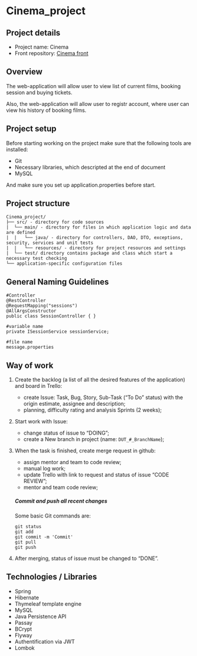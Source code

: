 # Cinema_project

## Project details

- Project name: Cinema
- Front repository: [Cinema front](https://github.com/maxXximus23/Cinema_project_front)

## Overview

The web-application will allow user to view list of current films, booking session and buying tickets. 

Also, the web-application will allow user to registr account, where user can view his history of booking films.


## Project setup

Before starting working on the project make sure that the following tools are installed:

- Git
- Necessary libraries, which descripted at the end of document
- MySQL

And make sure you set up application.properties before start.

## Project structure

```
Cinema_project/
├── src/ - directory for code sources
|  └── main/ - directory for files in which application logic and data are defined
|  |   └── java/ - directory for controllers, DAO, DTO, exceptions, security, services and unit tests
|  |   └── resources/ - directory for project resources and settings
|  └── test/ directory contains package and class which start a necessary test checking
└── application-specific configuration files
```

## General Naming Guidelines

```
#Controller
@RestController
@RequestMapping("sessions")
@AllArgsConstructor
public class SessionController { }

#variable name
private ISessionService sessionService;

#file name
message.properties
```

## Way of work

1. Create the backlog (a list of all the desired features of the application) and board in Trello:

   - create Issue: Task, Bug, Story, Sub-Task (“To Do” status) with the origin estimate, assignee and description;
   - planning, difficulty rating and analysis Sprints (2 weeks);

2. Start work with Issue:

   - change status of issue to “DOING”;
   - create a New branch in project (name: `DUT_#_BranchName`);

3. When the task is finished, create merge request in github:

   - assign mentor and team to code review;
   - manual log work;
   - update Trello with link to request and status of issue “CODE REVIEW”;
   - mentor and team code review;

   ##### Commit and push all recent changes
     Some basic Git commands are:

   ```
   git status
   git add
   git commit -m 'Commit'
   git pull
   git push
   ```

4. After merging, status of issue must be changed to “DONE”.

## Technologies / Libraries

- Spring
- Hibernate
- Thymeleaf template engine
- MySQL
- Java Persistence API
- Passay
- BCrypt
- Flyway
- Authentification via JWT
- Lombok
